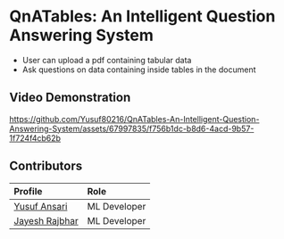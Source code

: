 # QnATables: An Intelligent Question Answering System
- User can upload a pdf containing tabular data
- Ask questions on data containing inside tables in the document

## Video Demonstration
https://github.com/Yusuf80216/QnATables-An-Intelligent-Question-Answering-System/assets/67997835/f756b1dc-b8d6-4acd-9b57-1f724f4cb62b


## Contributors

| Profile                                                  | Role |
| :------------------------------------------------------- | :------- |
| [Yusuf Ansari](https://github.com/Yusuf80216)           | ML Developer |
| [Jayesh Rajbhar](https://github.com/kevinrotern)           | ML Developer |
